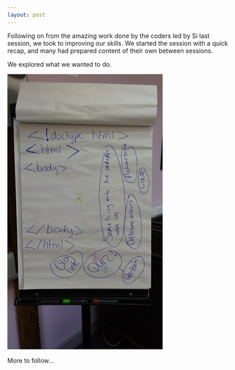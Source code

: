 ```yaml
---
layout: post
---
```

Following on from the amazing work done by the coders led by Si last session, we took to improving our skills.
We started the session with a quick recap, and many had prepared content of their own between sessions.

We explored what we wanted to do.

![Ideas for the session](/assets/2017-02-18-ideas.jpg)

More to follow...
